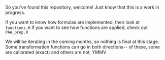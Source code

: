 So you've found this repository, welcome!
Just know that this is a work in progress. 

If you want to know how formulas are implemented, then look at `functions.R`
If you want to see how functions are applied, check out `PAA_prep.R`

We will be iterating in the coming months, so nothing is final at this stage.
Some transformation functions can go in both directions-- of these, some are calibrated (exact) and others are not, YMMV
